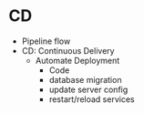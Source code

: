# CD

- Pipeline flow
- CD: Continuous Delivery
  - Automate Deployment
    - Code
    - database migration
    - update server config
    - restart/reload services
